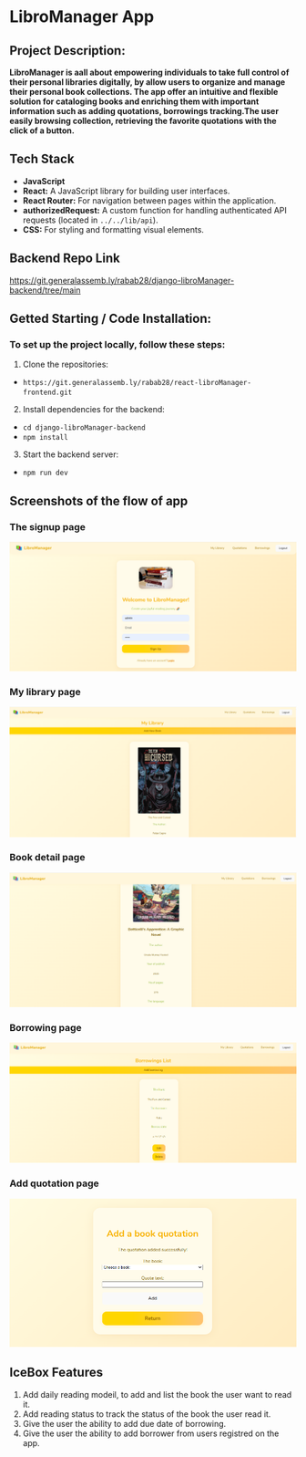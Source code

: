 # LibroManager App 

## Project Description:
**LibroManager is aall about empowering individuals to take full control of their personal libraries digitally, by allow users to organize and manage their personal book collections. The app offer an intuitive and flexible solution for cataloging books and enriching them with important information such as adding  quotations, borrowings tracking.The user easily browsing collection, retrieving the favorite quotations with the click of a button.**

## Tech Stack
* **JavaScript**
* **React:** A JavaScript library for building user interfaces.
* **React Router:** For navigation between pages within the application.
* **authorizedRequest:** A custom function for handling authenticated API requests (located in `../../lib/api`).
* **CSS:** For styling and formatting visual elements.


## Backend Repo Link
https://git.generalassemb.ly/rabab28/django-libroManager-backend/tree/main

## Getted Starting / Code Installation:
### To set up the project locally, follow these steps:
1. Clone the repositories:
* `https://git.generalassemb.ly/rabab28/react-libroManager-frontend.git`

2. Install dependencies for the backend:
* `cd django-libroManager-backend`
* `npm install`

3. Start the backend server:
* `npm run dev`

## Screenshots of the flow of app
### The signup page
![Sign up page](./assets/signup%20page.png)

### My library page
![My library page](./assets/My%20library%20page.png)

### Book detail page
![Book detail page](./assets/detail%20page.png)

### Borrowing page 
![Borrowing page](./assets/Borrowing%20page.png)

### Add quotation page 
![Add quotation page](./assets/Add%20qoutation%20page.png)

## IceBox Features
1. Add daily reading modeil, to add and list the book the user want to read it.
2. Add reading status to track the status of the book the user read it.
3. Give the user the ability to add due date of borrowing. 
4. Give the user the ability to add borrower from users registred on the app.
